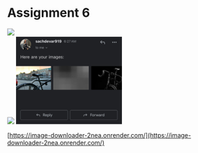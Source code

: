 # Assignment 6
<p float="left">
  <img src="Screenshot 2024-10-14 at 6.26.33 AM.png"   height="200"/><br>
  <img src="Screenshot 2024-10-14 at 6.29.13 AM.png"  height="200"/>
  <img src="IMG_4067.jpg" height="200"/>
</p>

[https://image-downloader-2nea.onrender.com/](https://image-downloader-2nea.onrender.com/)

